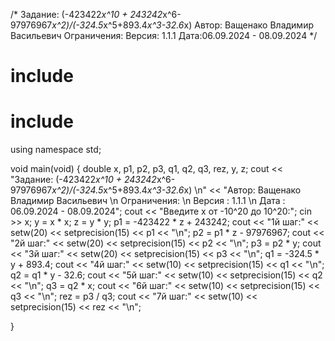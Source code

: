 /*
 Задание: (-423422*x^10 + 243242*x^6-97976967*x^2)/(-324.5*x^5+893.4*x^3-32.6*x)
 Автор: Ващенако Владимир Васильевич
 Ограничения:
 Версия: 1.1.1
 Дата:06.09.2024 - 08.09.2024
 */

# include<iostream>
# include<iomanip>
using namespace std;

void main(void) {
	double x, p1, p2, p3, q1, q2, q3, rez, y, z;
	cout << "Задание: (-423422*x^10 + 243242*x^6-97976967*x^2)/(-324.5*x^5+893.4*x^3-32.6*x) \n"
		<< "Автор: Ващенако Владимир Васильевич \n  Ограничения: \n Версия : 1.1.1 \n Дата : 06.09.2024 - 08.09.2024";
	cout << "Введите x от -10^20 до 10^20:";
	cin >> x;
	y = x * x;
	z = y * y;
	p1 = -423422 * z + 243242;
	cout << "1й шаг:" << setw(20) << setprecision(15) << p1 << "\n";
	p2 = p1 * z - 97976967;
	cout << "2й шаг:" << setw(20) << setprecision(15) << p2 << "\n";
	p3 = p2 * y;
	cout << "3й шаг:" << setw(20) << setprecision(15) << p3 << "\n";
	q1 = -324.5 * y + 893.4;
	cout << "4й шаг:" << setw(10) << setprecision(15) << q1 << "\n";
	q2 = q1 * y - 32.6;
	cout << "5й шаг:" << setw(10) << setprecision(15) << q2 << "\n";
	q3 = q2 * x;
	cout << "6й шаг:" << setw(10) << setprecision(15) << q3 << "\n";
	rez = p3 / q3;
	cout << "7й шаг:" << setw(10) << setprecision(15) << rez << "\n";

}
